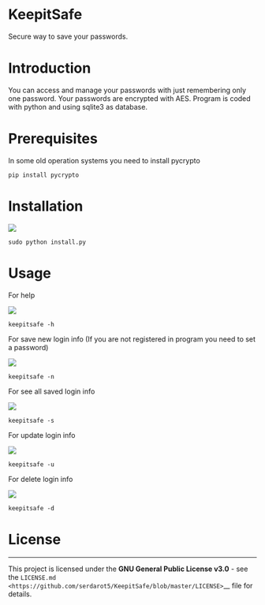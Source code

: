 # KeepitSafe
Secure way to save your passwords. 
# Introduction
You can access and manage your passwords with just remembering only one password. Your passwords are encrypted with AES. Program is coded with python and using sqlite3 as database.
# Prerequisites
In some old operation systems you need to install pycrypto
```
pip install pycrypto
```
# Installation

![](https://media.giphy.com/media/1zkIeD2lhngoEYymYN/giphy.gif)

```
sudo python install.py
```
# Usage

For help

![](https://media.giphy.com/media/aSvABumYAKSAkHRoJJ/giphy.gif)


```
keepitsafe -h
```

For save new login info (If you are not registered in program you need to set a password)

![](https://media.giphy.com/media/fnQkD1PydmR35MmdAO/giphy.gif)


```
keepitsafe -n
```

For see all saved login info

![](https://media.giphy.com/media/4H3IgyCrQVU8JARrXk/giphy.gif)


```
keepitsafe -s
```

For update login info

![](https://media.giphy.com/media/wONk0oY2Q8qQMdC0Az/giphy.gif)


```
keepitsafe -u
```
For delete login info

![](https://media.giphy.com/media/lo4LZztjfYBITqyLpy/giphy.gif)


```
keepitsafe -d
```

# License
-------

This project is licensed under the **GNU General Public License v3.0** -
see the
`LICENSE.md <https://github.com/serdarot5/KeepitSafe/blob/master/LICENSE>`__
file for details.
